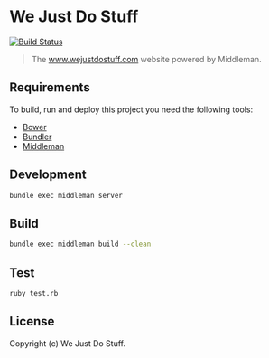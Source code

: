 # We Just Do Stuff
[![Build Status](https://travis-ci.org/wejustdostuff/wejustdostuff.com.svg?branch=master)](https://travis-ci.org/wejustdostuff/wejustdostuff.com)

> The www.wejustdostuff.com website powered by Middleman.

## Requirements

To build, run and deploy this project you need the following tools:

* [Bower](http://twitter.github.com/bower/)
* [Bundler](https://bundler.io/)
* [Middleman](http://middlemanapp.com)

## Development

```bash
bundle exec middleman server
```

## Build

```bash
bundle exec middleman build --clean
```

## Test

```bash
ruby test.rb
```

## License

Copyright (c) We Just Do Stuff.
